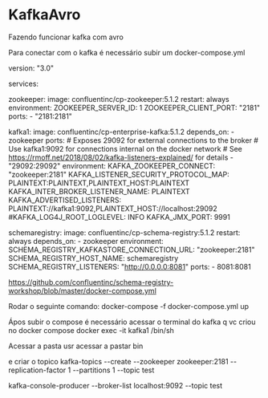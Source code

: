 # KafkaAvro
 Fazendo funcionar kafka com avro

Para conectar com o kafka é necessário subir um docker-compose.yml

version: "3.0"

services:

  zookeeper:
    image: confluentinc/cp-zookeeper:5.1.2
    restart: always
    environment:
      ZOOKEEPER_SERVER_ID: 1
      ZOOKEEPER_CLIENT_PORT: "2181"
    ports:
      - "2181:2181"
                  
  kafka1:
    image: confluentinc/cp-enterprise-kafka:5.1.2
    depends_on:
      - zookeeper
    ports:
    # Exposes 29092 for external connections to the broker
    # Use kafka1:9092 for connections internal on the docker network
    # See https://rmoff.net/2018/08/02/kafka-listeners-explained/ for details
      - "29092:29092"
    environment:
      KAFKA_ZOOKEEPER_CONNECT: "zookeeper:2181"
      KAFKA_LISTENER_SECURITY_PROTOCOL_MAP: PLAINTEXT:PLAINTEXT,PLAINTEXT_HOST:PLAINTEXT
      KAFKA_INTER_BROKER_LISTENER_NAME: PLAINTEXT
      KAFKA_ADVERTISED_LISTENERS: PLAINTEXT://kafka1:9092,PLAINTEXT_HOST://localhost:29092
      #KAFKA_LOG4J_ROOT_LOGLEVEL: INFO
      KAFKA_JMX_PORT: 9991
      
      
  schemaregistry:
    image: confluentinc/cp-schema-registry:5.1.2
    restart: always
    depends_on:
      - zookeeper
    environment:
      SCHEMA_REGISTRY_KAFKASTORE_CONNECTION_URL: "zookeeper:2181"
      SCHEMA_REGISTRY_HOST_NAME: schemaregistry
      SCHEMA_REGISTRY_LISTENERS: "http://0.0.0.0:8081"
    ports:
      - 8081:8081
      
https://github.com/confluentinc/schema-registry-workshop/blob/master/docker-compose.yml
      

Rodar o seguinte comando: docker-compose -f docker-compose.yml up
 
Ápos subir o compose é necessário acessar o terminal do kafka q vc criou no docker compose
  docker exec -it kafka1 /bin/sh

Acessar a pasta usr
acessar a pastar bin

e criar o topico
kafka-topics --create  --zookeeper zookeeper:2181  --replication-factor 1  --partitions 1  --topic test

kafka-console-producer   --broker-list localhost:9092    --topic test